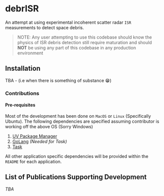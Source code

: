 # debrISR
An attempt at using experimental incoherent scatter radar `ISR` measurements to detect space debris.

>NOTE: Any user attempting to use this codebase should know the physics of ISR debris detection still require maturation and should **NOT** be using any part of this codebase in any production environment

## Installation
TBA - (i.e when there is something of substance :grin:)

### Contributions

#### Pre-requisites
Most of the development has been done on `MacOS` or `Linux` (Specifically Ubuntu). The following dependencies are specified assuming contributor is working off the above OS (Sorry Windows)

1. [UV Package Manager](https://github.com/astral-sh/uv)
2. [GoLang](https://go.dev/doc/install) *(Needed for Task)*
3. [Task](https://taskfile.dev/installation/)

All other application specific dependencies will be provided within the `README` for each application.

## List of Publications Supporting Development
*TBA*
